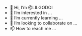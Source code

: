- 👋 Hi, I’m @LILGODOI
- 👀 I’m interested in ...
- 🌱 I’m currently learning ...
- 💞️ I’m looking to collaborate on ...
- 📫 How to reach me ...

<!---
LILGODOI/LILGODOI is a ✨ special ✨ repository because its `README.md` (this file) appears on your GitHub profile.
You can click the Preview link to take a look at your changes.
--->
